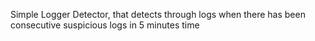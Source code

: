Simple Logger Detector, that detects through logs when there has been consecutive suspicious logs in 5 minutes time